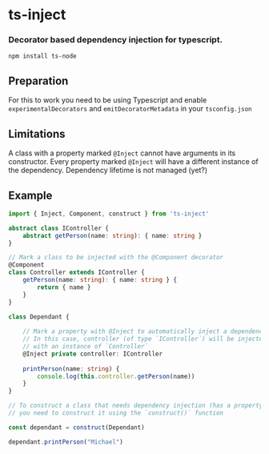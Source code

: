 # ts-inject
### Decorator based dependency injection for typescript.

```
npm install ts-node
```

## Preparation
For this to work you need to be using Typescript and enable
`experimentalDecorators` and `emitDecoratorMetadata`
in your `tsconfig.json`

## Limitations
A class with a property marked `@Inject` cannot have arguments in its constructor.
Every property marked `@Inject` will have a different instance of the dependency.
Dependency lifetime is not managed (yet?)

## Example
```ts
import { Inject, Component, construct } from 'ts-inject'

abstract class IController {
    abstract getPerson(name: string): { name: string }
}

// Mark a class to be injected with the @Component decorator
@Component
class Controller extends IController {
    getPerson(name: string): { name: string } {
        return { name }
    }
}

class Dependant {
    
    // Mark a property with @Inject to automatically inject a dependency
    // In this case, controller (of type `IController`) will be injected
    // with an instance of `Controller`
    @Inject private controller: IController
    
    printPerson(name: string) {
        console.log(this.controller.getPerson(name))
    }
}

// To construct a class that needs dependency injection (has a property marked with @Inject)
// you need to construct it using the `construct()` function

const dependant = construct(Dependant)

dependant.printPerson("Michael")

```